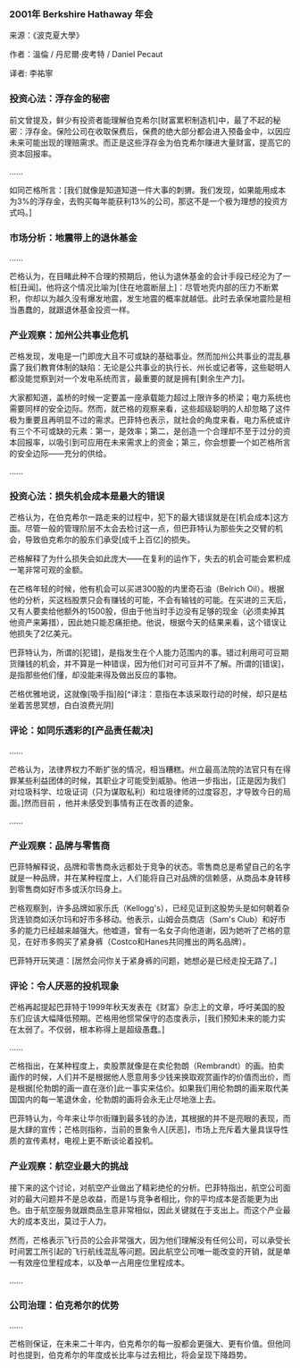 
### 2001年 Berkshire Hathaway 年会

来源：《波克夏大學》

作者：溫倫 / 丹尼爾·皮考特 / Daniel Pecaut

译者: 李祐寧


### 投资心法：浮存金的秘密

前文曾提及，鲜少有投资者能理解伯克希尔[财富累积制造机]中，最了不起的秘密：浮存金。保险公司在收取保费后，保费的绝大部分都会进入预备金中，以因应未来可能出现的理赔需求。而正是这些浮存金为伯克希尔赚进大量财富，提高它的资本回报率。

......

如同芒格所言：[我们就像是知道知道一件大事的刺猬。我们发现，如果能用成本为3%的浮存金，去购买每年能获利13%的公司，那这不是一个极为理想的投资方式吗。]

### 市场分析：地震带上的退休基金

......

芒格认为，在目睹此种不合理的预期后，他认为退休基金的会计手段已经沦为了一桩[丑闻]。他将这个情况比喻为[住在地震断层上]：尽管地壳内部的压力不断累积，你却以为越久没有爆发地震，发生地震的概率就越低。此时去承保地震险是相当愚蠢的，就跟退休基金投资一样。

### 产业观察：加州公共事业危机

芒格发现，发电是一门即庞大且不可或缺的基础事业。然而加州公共事业的混乱暴露了我们教育体制的缺陷：无论是公共事业的执行长、州长或记者等，这些聪明人都没能觉察到对一个发电系统而言，最重要的就是拥有[剩余生产力]。

大家都知道，盖桥的时候一定要盖一座承载能力超过上限许多的桥梁；电力系统也需要同样的安全边际。然而，就芒格的观察来看，这些超级聪明的人却忽略了这件极为重要且再明显不过的需求。巴菲特也表示，就社会的角度来看，电力系统或许有三个不可或缺的元素：第一，是效率；第二，是创造一个合理却不至于过分的资本回报率，以吸引到可应用在未来需求上的资金；第三，你会想要一个如芒格所言的安全边际——充分的供给。

......

### 投资心法：损失机会成本是最大的错误

芒格认为，在伯克希尔一路走来的过程中，犯下的最大错误就是在[机会成本]这方面。尽管一般的管理阶层不太会去检讨这一点，但巴菲特认为那些失之交臂的机会，导致伯克希尔的股东们承受[成千上百亿]的损失。

芒格解释了为什么损失会如此庞大——在复利的运作下，失去的机会可能会累积成一笔非常可观的金额。

在芒格年轻的时候，他有机会可以买进300股的内里奇石油（Belrich Oil）。根据他的分析，买这档股票只会有赚钱的可能，不会有输钱的可能。在买进的三天后，又有人要卖给他额外的1500股，但由于他当时手边没有足够的现金（必须卖掉其他资产来筹措），因此她只能忍痛拒绝。他说，根据今天的结果来看，这个错误让他损失了2亿美元。

巴菲特认为，所谓的[犯错]，是指发生在个人能力范围内的事。错过利用可可豆期货赚钱的机会，并不算是一种错误，因为他们对可可豆并不了解。所谓的[错误]，是指那些他们懂，却没能来得及做出反应的事物。

芒格优雅地说，这就像[吸手指]般[^译注：意指在本该采取行动的时候，却只是枯坐着苦思冥想，白白浪费光阴]

### 评论：如同乐透彩的[产品责任裁决]

......

芒格认为，法律界权力不断扩张的情况，相当糟糕。州立最高法院的法官只有在得罪某些利益团体的时候，其职业才可能受到威胁。他进一步指出，[正是因为我们对垃圾科学、垃圾证词（只为谋取私利）和垃圾律师的过度容忍，才导致今日的局面。]然而目前
，他并未感受到事情有正在改善的迹象。

......

### 产业观察：品牌与零售商

巴菲特解释说，品牌和零售商永远都处于竞争的状态。零售商总是希望自己的名字就是一种品牌，并在某种程度上，人们能将自己对品牌的信赖感，从商品本身转移到零售商如好市多或沃尔玛身上。

芒格观察到，许多品牌如家乐氏（Kellogg's），已经见证到这股势头是如何朝着杂货连锁商如沃尔玛和好市多移动。他表示，山姆会员商店（Sam's Club）和好市多的能力已经越来越强大。他嘘道，曾有一名女子向他道谢，因为她听了芒格的意见，在好市多购买了紧身裤（Costco和Hanes共同推出的两名品牌）。

巴菲特开玩笑道：[居然会问你关于紧身裤的问题，她想必是已经走投无路了。]

### 评论：令人厌恶的投机现象

芒格再起提起巴菲特于1999年秋天发表在《财富》杂志上的文章，呼吁美国的股东们应该大幅降低预期。芒格用他惯常保守的态度表示，[我们预知未来的能力实在太弱了。不仅弱，根本称得上是超级愚蠢。]

......

芒格指出，在某种程度上，卖股票就像是在卖伦勃朗（Rembrandt）的画。拍卖画作的时候，人们并不是根据他人愿意用多少钱来换取观赏画作的价值而出价，而是根据[伦勃朗的画一直在涨价]此一事实来估价。如果我们用伦勃朗的画来取代美国国内的每一笔退休金，伦勃朗的画将会永无止尽地涨上去。

巴菲特认为，今年来让华尔街赚到最多钱的办法，其根据的并不是亮眼的表现，而是大肆的宣传；芒格则指称，当前的景象令人[厌恶]，市场上充斥着大量具误导性质的宣传素材，电视上更不断谈论着投机。

### 产业观察：航空业最大的挑战

接下来的这个讨论，对航空产业做出了精彩绝伦的分析。巴菲特指出，航空公司面对的最大问题并不是总收益，而是1与竞争者相比，你的平均成本是否能更为出色。由于航空服务就跟商品生意非常相似，因此关键就在于支出上。而这个产业最大的成本支出，莫过于人力。

然而，芒格表示飞行员的公会非常强大，因为他们理解没有任何公司，可以承受长时间罢工所引起的飞行航线混乱等问题。因此航空公司唯一能改变的开销，就是单一有效座位里程成本，以及单一占用座位里程成本。

......

### 公司治理：伯克希尔的优势

......

芒格则保证，在未来二十年内，伯克希尔的每一股都会更强大、更有价值。但他同时也提到，伯克希尔的年度成长比率与过去相比，将会呈现下降趋势。
